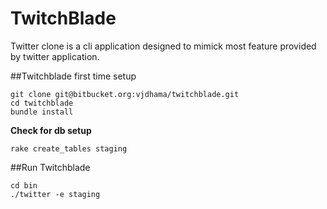 # TwitchBlade
Twitter clone is a cli application designed to mimick most feature provided by twitter application.

##Twitchblade first time setup

    git clone git@bitbucket.org:vjdhama/twitchblade.git
    cd twitchblade
    bundle install 

**Check for db setup**

    rake create_tables staging


##Run Twitchblade
    
    cd bin
    ./twitter -e staging

